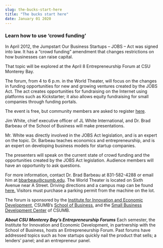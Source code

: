 ```yaml
---
slug: the-bucks-start-here
title: "The bucks start here"
date: January 01 2020
---
```


<h3>Learn how to use ‘crowd funding’</h3><p>In April 2012, the Jumpstart Our Business Startups – JOBS – Act was signed into law. It has a “crowd funding” amendment that changes restrictions on how businesses can raise capital.
</p><p>That topic will be explored at the April 8 Entrepreneurship Forum at CSU Monterey Bay.
</p><p>The forum, from 4 to 6 p.m. in the World Theater, will focus on the changes in funding opportunities for new and growing ventures created by the JOBS Act. The act creates opportunities for fundraising on the Internet using platforms such as Kickstarter; it also allows equity fundraising for small companies through funding portals.
</p><p>The event is free, but community members are asked to register <a href="http://tinyurl.com/Crowdcsumb">here</a>.
</p><p>Jim White, chief executive officer of JL White International, and Dr. Brad Barbeau of the School of Business will make presentations.
</p><p>Mr. White was directly involved in the JOBS Act legislation, and is an expert on the topic. Dr. Barbeau teaches economics and entrepreneurship, and is an expert on developing business models for startup companies.
</p><p>The presenters will speak on the current state of crowd funding and the opportunities created by the JOBS Act legislation. Audience members will have an opportunity to ask questions.
</p><p>For more information, contact Dr. Brad Barbeau at 831-582-4288 or email him at <a href="&#109;&#x61;&#105;&#x6c;&#116;&#x6f;&#58;&#x62;&#98;&#x61;&#114;&#x62;&#101;&#x61;&#117;&#x40;&#99;&#x73;&#117;&#x6d;&#98;&#x2e;&#101;&#x64;&#117;">bbarbeau@csumb.edu</a>. The World Theater is located on Sixth Avenue near A Street. Driving directions and a campus map can be found <a href="http://csumb.edu/map">here.</a> Visitors must purchase a parking permit from the machine on the lot.
</p><p>The forum is sponsored by the <a href="http://innovation.csumb.edu/">Institute for Innovation and Economic Development</a>, CSUMB’s <a href="http://business.csumb.edu/">School of Business</a>, and the <a href="http://sbdc.csumb.edu/">Small Business Development Center</a> of CSUMB.
</p><p><strong><em>About CSU Monterey Bay’s Entrepreneurship Forums</em></strong> Each semester, the Institute for Innovation and Economic Development, in partnership with the School of Business, hosts an Entrepreneurship Forum. Past forums have addressed topics such as how startups quickly nail the product that sells; a lenders’ panel; and an entrepreneur panel.
</p>

